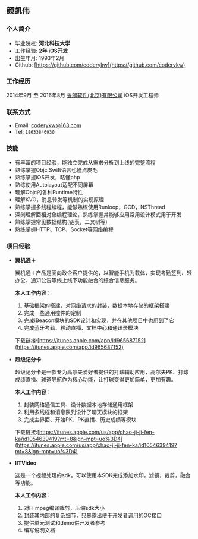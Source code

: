 ## 颜凯伟

### 个人简介

* 毕业院校: **河北科技大学** 
* 工作经验: **2年 iOS开发**
* 出生年月: 1993年2月
* Github: [https://github.com/coderykw](https://github.com/coderykw)


### 工作经历

2014年9月 至 2016年8月 [鲁朗软件(北京)有限公司](http://www.robusoft.com.cn/) iOS开发工程师

### 联系方式
* Email: [coderykw@163.com](coderykw@163.com)
* Tel: `18633846930`

### 技能

* 有丰富的项目经验，能独立完成从需求分析到上线的完整流程
* 熟练掌握Objc,Swift语言也懂点皮毛 
* 熟练掌握iOS开发，略懂php
* 熟练使用Autolayout适配不同屏幕
* 理解Objc的各种Runtime特性
* 理解KVO，消息转发等机制的实现原理
* 熟练掌握多线程编程，能够熟练使用Runloop，GCD，NSThread
* 深刻理解面相对象编程理论，熟练掌握并能够应用常用设计模式用于开发
* 熟练掌握常见数据结构(链表，二叉树等)
* 熟练掌握HTTP、TCP、Socket等网络编程


### 项目经验


   

* **翼机通＋** 
		
	翼机通＋产品是面向政企客户提供的，以智能手机为载体，实现考勤签到、轻办公、通知公告等线上线下功能融合的综合信息服务。

	**本人工作内容**：
	1. 基础框架的搭建，对网络请求的封装，数据本地存储的框架搭建
	2. 完成一些通用控件的定制
	3. 完成iBeacon模块的SDK设计和实现，并在其他项目中也用到了它
	4. 完成蓝牙考勤、移动直播、文档中心和通讯录模块
		
	下载链接:[https://itunes.apple.com/app/id965687152](https://itunes.apple.com/app/id965687152)
* **超级记分卡**
		
	超级记分卡是一款专为高尔夫爱好者提供的打球辅助应用，高尔夫PK、打球成绩直播、球道导航作为核心功能，让打球变得更加简单，更加有趣。
		
	**本人工作内容**：
	1. 封装网络通信工具、设计数据本地存储通用框架
	2. 利用多线程和消息队列设计了聊天模块的框架
	3. 完成主界面、开始PK、PK直播、历史成绩等模块


	下载链接:[https://itunes.apple.com/us/app/chao-ji-ji-fen-ka/id1054639419?mt=8&ign-mpt=uo%3D4](https://itunes.apple.com/us/app/chao-ji-ji-fen-ka/id1054639419?mt=8&ign-mpt=uo%3D4)


* **IITVideo**

	这是一个视频处理的sdk。可以使用本SDK完成添加水印，滤镜，裁剪，融合等功能。
		
	**本人工作内容**：
	1. 对FFmpeg编译裁剪，压缩sdk大小
	2. 封装其内部的复杂细节，只暴露出便于开发者调用的OC接口
	3. 提供单元测试和demo供开发者参考
	4. 编写说明文档